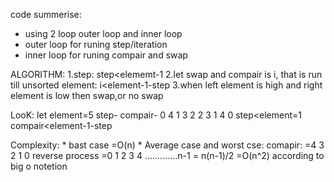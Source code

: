 code summerise:
* using 2 loop outer loop and inner loop
* outer loop for runing step/iteration
* inner loop for runing compair and swap

 ALGORITHM:
    1.step: step<elememt-1
    2.let swap and compair is i, that is run till unsorted element: i<element-1-step
    3.when left element is high and right element is low then swap,or no swap


LooK:
let element=5
    step-         compair-
    0              4
    1              3
    2              2
    3              1
    4              0
step<element=1     compair<element-1-step

Complexity:
    * bast case =O(n)
    * Average case and worst cse:
    comapir:
    =4 3 2 1 0 
    reverse process 
    =0 1 2 3 4 .............n-1
    = n(n-1)/2
    =O(n^2) according to big o notetion






